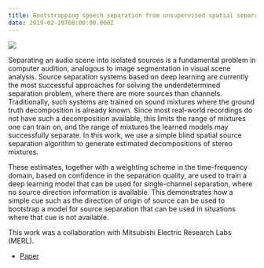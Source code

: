 ```yaml
---
title: Bootstrapping speech separation from unsupervised spatial separation
date: 2019-02-10T08:00:00.000Z
---
```


![](/images/bootstrapping-1000-3ec0bd.png)

Separating an audio scene into isolated sources is a fundamental problem in computer audition, analogous to image segmentation in visual scene analysis. Source separation systems based on deep learning are currently the most successful approaches for solving the underdetermined separation problem, where there are more sources than channels. Traditionally, such systems are trained on sound mixtures where the ground truth decomposition is already known. Since most real-world recordings do not have such a decomposition available, this limits the range of mixtures one can train on, and the range of mixtures the learned models may successfully separate. In this work, we use a simple blind spatial source separation algorithm to generate estimated decompositions of stereo mixtures.

These estimates, together with a weighting scheme in the time-frequency domain, based on confidence in the separation quality, are used to train a deep learning model that can be used for single-channel separation, where no source direction information is available. This demonstrates how a simple cue such as the direction of origin of source can be used to bootstrap a model for source separation that can be used in situations where that cue is not available.

This work was a collaboration with Mitsubishi Electric Research Labs (MERL).

* [Paper](https://pseeth.github.io/public/papers/seetharaman_bootstrapping_icassp19.pdf)
